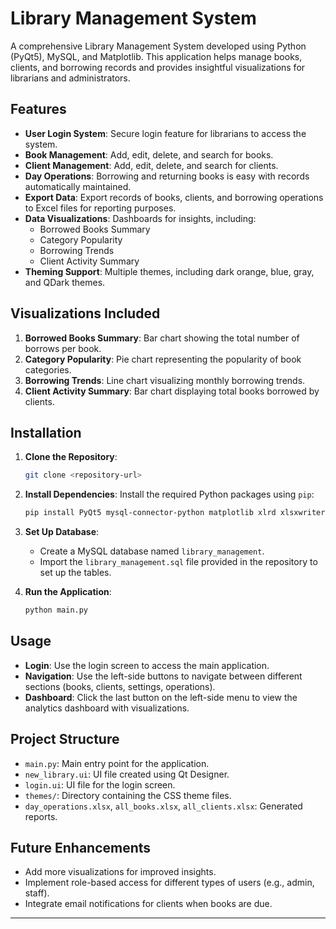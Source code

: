 # Library Management System

A comprehensive Library Management System developed using Python (PyQt5), MySQL, and Matplotlib. This application helps manage books, clients, and borrowing records and provides insightful visualizations for librarians and administrators.

## Features

- **User Login System**: Secure login feature for librarians to access the system.
- **Book Management**: Add, edit, delete, and search for books.
- **Client Management**: Add, edit, delete, and search for clients.
- **Day Operations**: Borrowing and returning books is easy with records automatically maintained.
- **Export Data**: Export records of books, clients, and borrowing operations to Excel files for reporting purposes.
- **Data Visualizations**: Dashboards for insights, including:
  - Borrowed Books Summary
  - Category Popularity
  - Borrowing Trends
  - Client Activity Summary
- **Theming Support**: Multiple themes, including dark orange, blue, gray, and QDark themes.

## Visualizations Included

1. **Borrowed Books Summary**: Bar chart showing the total number of borrows per book.
2. **Category Popularity**: Pie chart representing the popularity of book categories.
3. **Borrowing Trends**: Line chart visualizing monthly borrowing trends.
4. **Client Activity Summary**: Bar chart displaying total books borrowed by clients.

## Installation

1. **Clone the Repository**:
   ```sh
   git clone <repository-url>
   ```

2. **Install Dependencies**:
   Install the required Python packages using `pip`:
   ```sh
   pip install PyQt5 mysql-connector-python matplotlib xlrd xlsxwriter
   ```

3. **Set Up Database**:
   - Create a MySQL database named `library_management`.
   - Import the `library_management.sql` file provided in the repository to set up the tables.

4. **Run the Application**:
   ```sh
   python main.py
   ```

## Usage

- **Login**: Use the login screen to access the main application.
- **Navigation**: Use the left-side buttons to navigate between different sections (books, clients, settings, operations).
- **Dashboard**: Click the last button on the left-side menu to view the analytics dashboard with visualizations.

## Project Structure

- `main.py`: Main entry point for the application.
- `new_library.ui`: UI file created using Qt Designer.
- `login.ui`: UI file for the login screen.
- `themes/`: Directory containing the CSS theme files.
- `day_operations.xlsx`, `all_books.xlsx`, `all_clients.xlsx`: Generated reports.

## Future Enhancements

- Add more visualizations for improved insights.
- Implement role-based access for different types of users (e.g., admin, staff).
- Integrate email notifications for clients when books are due.
---

